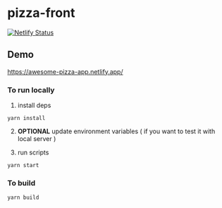 # pizza-front

[![Netlify Status](https://api.netlify.com/api/v1/badges/d3c392f2-054d-4614-bace-5019a4907f36/deploy-status)](https://app.netlify.com/sites/stupefied-easley-4331e7/deploys)

## Demo

https://awesome-pizza-app.netlify.app/

### To run locally

1. install deps

```
yarn install
```

2. **OPTIONAL** update environment variables ( if you want to test it with local server )

3. run scripts

```
yarn start
```

### To build

```
yarn build
```
